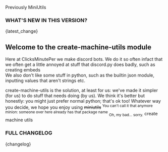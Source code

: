 Previously MiniUtils

### WHAT'S NEW IN THIS VERSION?
{latest_change}

## Welcome to the create-machine-utils module
Here at ClicksMinutePer we make discord bots. We do it so often infact that we often get a little annoyed at stuff that discord.py does badly, such as creating embeds<br/>
We also don't like some stuff in python, such as the builtin json module, inputting values that aren't strings etc.<br/>

create-machine-utils is the solution, at least for us: we've made it simpler (for us) to do stuff that needs doing (by us).
We think it's better but honestly: you might just prefer normal python; that's ok too!
Whatever way you decide, we hope you enjoy using ~~miniutils~~ <sup>You can't call it that anymore minion: someone over here already has that package name</sup> <sub>Oh, my bad... sorry.</sub> create machine utils

### FULL CHANGELOG
{changelog}